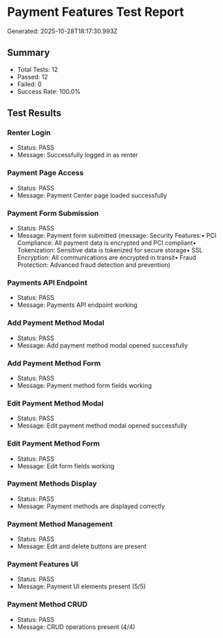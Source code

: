 
# Payment Features Test Report
Generated: 2025-10-28T18:17:30.993Z

## Summary
- Total Tests: 12
- Passed: 12
- Failed: 0
- Success Rate: 100.0%

## Test Results
### Renter Login
- Status: PASS
- Message: Successfully logged in as renter

### Payment Page Access
- Status: PASS
- Message: Payment Center page loaded successfully

### Payment Form Submission
- Status: PASS
- Message: Payment form submitted (message: Security Features:• PCI Compliance: All payment data is encrypted and PCI compliant• Tokenization: Sensitive data is tokenized for secure storage• SSL Encryption: All communications are encrypted in transit• Fraud Protection: Advanced fraud detection and prevention)

### Payments API Endpoint
- Status: PASS
- Message: Payments API endpoint working

### Add Payment Method Modal
- Status: PASS
- Message: Add payment method modal opened successfully

### Add Payment Method Form
- Status: PASS
- Message: Payment method form fields working

### Edit Payment Method Modal
- Status: PASS
- Message: Edit payment method modal opened successfully

### Edit Payment Method Form
- Status: PASS
- Message: Edit form fields working

### Payment Methods Display
- Status: PASS
- Message: Payment methods are displayed correctly

### Payment Method Management
- Status: PASS
- Message: Edit and delete buttons are present

### Payment Features UI
- Status: PASS
- Message: Payment UI elements present (5/5)

### Payment Method CRUD
- Status: PASS
- Message: CRUD operations present (4/4)


